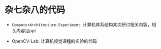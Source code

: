 # 杂七杂八的代码

* `ComputerArchitecture-Experiment`: 计算机体系结构某次研讨相关内容，相关内容见ppt

* OpenCV-Lab: 计算机视觉课程的实验的代码